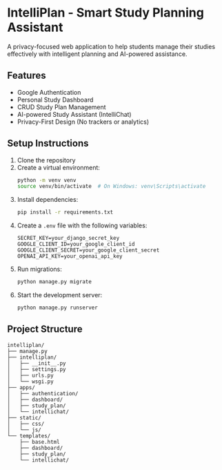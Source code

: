 # IntelliPlan - Smart Study Planning Assistant

A privacy-focused web application to help students manage their studies effectively with intelligent planning and AI-powered assistance.

## Features

- Google Authentication
- Personal Study Dashboard
- CRUD Study Plan Management
- AI-powered Study Assistant (IntelliChat)
- Privacy-First Design (No trackers or analytics)

## Setup Instructions

1. Clone the repository
2. Create a virtual environment:
   ```bash
   python -m venv venv
   source venv/bin/activate  # On Windows: venv\Scripts\activate
   ```
3. Install dependencies:
   ```bash
   pip install -r requirements.txt
   ```
4. Create a `.env` file with the following variables:
   ```
   SECRET_KEY=your_django_secret_key
   GOOGLE_CLIENT_ID=your_google_client_id
   GOOGLE_CLIENT_SECRET=your_google_client_secret
   OPENAI_API_KEY=your_openai_api_key
   ```
5. Run migrations:
   ```bash
   python manage.py migrate
   ```
6. Start the development server:
   ```bash
   python manage.py runserver
   ```

## Project Structure

```
intelliplan/
├── manage.py
├── intelliplan/
│   ├── __init__.py
│   ├── settings.py
│   ├── urls.py
│   └── wsgi.py
├── apps/
│   ├── authentication/
│   ├── dashboard/
│   ├── study_plan/
│   └── intellichat/
├── static/
│   ├── css/
│   └── js/
└── templates/
    ├── base.html
    ├── dashboard/
    ├── study_plan/
    └── intellichat/
``` 